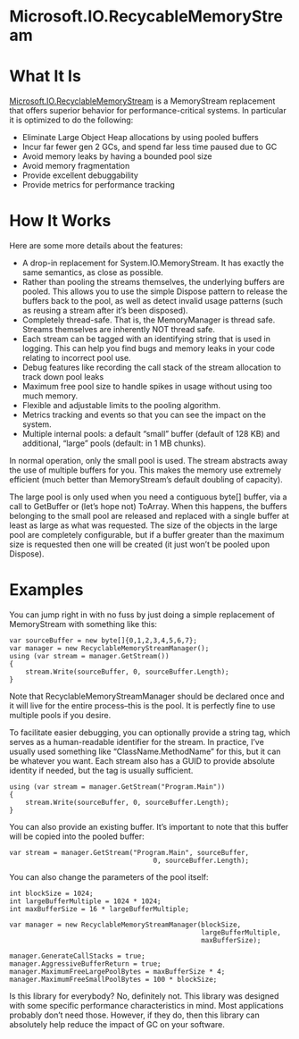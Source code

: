 # Microsoft.IO.RecycableMemoryStream

# What It Is

[Microsoft.IO.RecyclableMemoryStream](https://github.com/Microsoft/Microsoft.IO.RecyclableMemoryStream) is a MemoryStream replacement that offers superior behavior for performance-critical systems. In particular it is optimized to do the following:

* Eliminate Large Object Heap allocations by using pooled buffers
* Incur far fewer gen 2 GCs, and spend far less time paused due to GC
* Avoid memory leaks by having a bounded pool size
* Avoid memory fragmentation
* Provide excellent debuggability
* Provide metrics for performance tracking

# How It Works
Here are some more details about the features:

* A drop-in replacement for System.IO.MemoryStream. It has exactly the same semantics, as close as possible.
* Rather than pooling the streams themselves, the underlying buffers are pooled. This allows you to use the simple Dispose pattern to release the buffers back to the pool, as well as detect invalid usage patterns (such as reusing a stream after it’s been disposed).
* Completely thread-safe. That is, the MemoryManager is thread safe. Streams themselves are inherently NOT thread safe.
* Each stream can be tagged with an identifying string that is used in logging. This can help you find bugs and memory leaks in your code relating to incorrect pool use.
* Debug features like recording the call stack of the stream allocation to track down pool leaks
* Maximum free pool size to handle spikes in usage without using too much memory.
* Flexible and adjustable limits to the pooling algorithm.
* Metrics tracking and events so that you can see the impact on the system.
* Multiple internal pools: a default “small” buffer (default of 128 KB) and additional, “large” pools (default: in 1 MB chunks). 

In normal operation, only the small pool is used. The stream abstracts away the use of multiple buffers for you. This makes the memory use extremely efficient (much better than MemoryStream’s default doubling of capacity).

The large pool is only used when you need a contiguous byte[] buffer, via a call to GetBuffer or (let’s hope not) ToArray. When this happens, the buffers belonging to the small pool are released and replaced with a single buffer at least as large as what was requested. The size of the objects in the large pool are completely configurable, but if a buffer greater than the maximum size is requested then one will be created (it just won’t be pooled upon Dispose).

# Examples
You can jump right in with no fuss by just doing a simple replacement of MemoryStream with something like this:
````
var sourceBuffer = new byte[]{0,1,2,3,4,5,6,7}; 
var manager = new RecyclableMemoryStreamManager(); 
using (var stream = manager.GetStream()) 
{ 
    stream.Write(sourceBuffer, 0, sourceBuffer.Length); 
}
````

Note that RecyclableMemoryStreamManager should be declared once and it will live for the entire process–this is the pool. It is perfectly fine to use multiple pools if you desire.

To facilitate easier debugging, you can optionally provide a string tag, which serves as a human-readable identifier for the stream. In practice, I’ve usually used something like “ClassName.MethodName” for this, but it can be whatever you want. Each stream also has a GUID to provide absolute identity if needed, but the tag is usually sufficient.

````
using (var stream = manager.GetStream("Program.Main"))
{
    stream.Write(sourceBuffer, 0, sourceBuffer.Length);
}
````
You can also provide an existing buffer. It’s important to note that this buffer will be copied into the pooled buffer:

````
var stream = manager.GetStream("Program.Main", sourceBuffer, 
                                    0, sourceBuffer.Length);
````

You can also change the parameters of the pool itself:

````
int blockSize = 1024;
int largeBufferMultiple = 1024 * 1024;
int maxBufferSize = 16 * largeBufferMultiple;

var manager = new RecyclableMemoryStreamManager(blockSize, 
                                                largeBufferMultiple, 
                                                maxBufferSize);

manager.GenerateCallStacks = true;
manager.AggressiveBufferReturn = true;
manager.MaximumFreeLargePoolBytes = maxBufferSize * 4;
manager.MaximumFreeSmallPoolBytes = 100 * blockSize;
````

Is this library for everybody? No, definitely not. This library was designed with some specific performance characteristics in mind. Most applications probably don’t need those. However, if they do, then this library can absolutely help reduce the impact of GC on your software.
